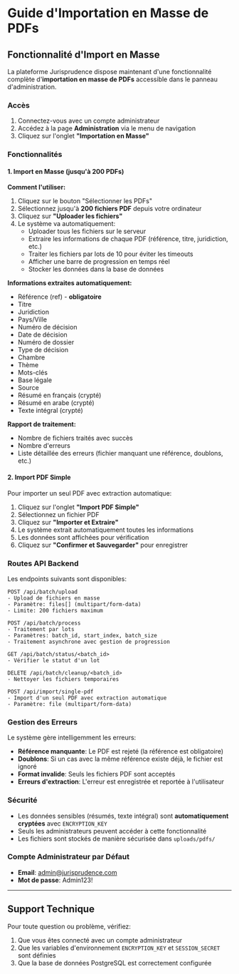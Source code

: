 # Guide d'Importation en Masse de PDFs

## Fonctionnalité d'Import en Masse

La plateforme Jurisprudence dispose maintenant d'une fonctionnalité complète d'**importation en masse de PDFs** accessible dans le panneau d'administration.

### Accès

1. Connectez-vous avec un compte administrateur
2. Accédez à la page **Administration** via le menu de navigation
3. Cliquez sur l'onglet **"Importation en Masse"**

### Fonctionnalités

#### 1. Import en Masse (jusqu'à 200 PDFs)

**Comment l'utiliser:**

1. Cliquez sur le bouton "Sélectionner les PDFs"
2. Sélectionnez jusqu'à **200 fichiers PDF** depuis votre ordinateur
3. Cliquez sur **"Uploader les fichiers"**
4. Le système va automatiquement:
   - Uploader tous les fichiers sur le serveur
   - Extraire les informations de chaque PDF (référence, titre, juridiction, etc.)
   - Traiter les fichiers par lots de 10 pour éviter les timeouts
   - Afficher une barre de progression en temps réel
   - Stocker les données dans la base de données

**Informations extraites automatiquement:**
- Référence (ref) - **obligatoire**
- Titre
- Juridiction
- Pays/Ville
- Numéro de décision
- Date de décision
- Numéro de dossier
- Type de décision
- Chambre
- Thème
- Mots-clés
- Base légale
- Source
- Résumé en français (crypté)
- Résumé en arabe (crypté)
- Texte intégral (crypté)

**Rapport de traitement:**
- Nombre de fichiers traités avec succès
- Nombre d'erreurs
- Liste détaillée des erreurs (fichier manquant une référence, doublons, etc.)

#### 2. Import PDF Simple

Pour importer un seul PDF avec extraction automatique:

1. Cliquez sur l'onglet **"Import PDF Simple"**
2. Sélectionnez un fichier PDF
3. Cliquez sur **"Importer et Extraire"**
4. Le système extrait automatiquement toutes les informations
5. Les données sont affichées pour vérification
6. Cliquez sur **"Confirmer et Sauvegarder"** pour enregistrer

### Routes API Backend

Les endpoints suivants sont disponibles:

```
POST /api/batch/upload
- Upload de fichiers en masse
- Paramètre: files[] (multipart/form-data)
- Limite: 200 fichiers maximum

POST /api/batch/process
- Traitement par lots
- Paramètres: batch_id, start_index, batch_size
- Traitement asynchrone avec gestion de progression

GET /api/batch/status/<batch_id>
- Vérifier le statut d'un lot

DELETE /api/batch/cleanup/<batch_id>
- Nettoyer les fichiers temporaires

POST /api/import/single-pdf
- Import d'un seul PDF avec extraction automatique
- Paramètre: file (multipart/form-data)
```

### Gestion des Erreurs

Le système gère intelligemment les erreurs:

- **Référence manquante**: Le PDF est rejeté (la référence est obligatoire)
- **Doublons**: Si un cas avec la même référence existe déjà, le fichier est ignoré
- **Format invalide**: Seuls les fichiers PDF sont acceptés
- **Erreurs d'extraction**: L'erreur est enregistrée et reportée à l'utilisateur

### Sécurité

- Les données sensibles (résumés, texte intégral) sont **automatiquement cryptées** avec `ENCRYPTION_KEY`
- Seuls les administrateurs peuvent accéder à cette fonctionnalité
- Les fichiers sont stockés de manière sécurisée dans `uploads/pdfs/`

### Compte Administrateur par Défaut

- **Email**: admin@jurisprudence.com
- **Mot de passe**: Admin123!

---

## Support Technique

Pour toute question ou problème, vérifiez:
1. Que vous êtes connecté avec un compte administrateur
2. Que les variables d'environnement `ENCRYPTION_KEY` et `SESSION_SECRET` sont définies
3. Que la base de données PostgreSQL est correctement configurée
